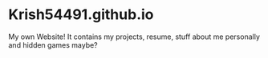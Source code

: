 # Krish54491.github.io
My own Website! It contains my projects, resume, stuff about me personally and hidden games maybe?
